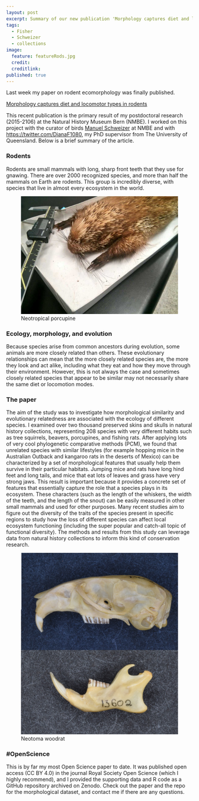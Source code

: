 ```yaml
---
layout: post
excerpt: Summary of our new publication 'Morphology captures diet and locomotor types in rodents'.
tags:
  - Fisher
  - Schweizer
  - collections
image:
  feature: featureRods.jpg
  credit:
  creditlink:
published: true
---
```

Last week my paper on rodent ecomorphology was finally published. 

[Morphology captures diet and locomotor types in rodents](http://rsos.royalsocietypublishing.org/content/4/1/160957 "open access link")

This recent publication is the primary result of my postdoctoral research (2015-2106) at the Natural History Museum Bern (NMBE). I worked on this project with the curator of birds [Manuel Schweizer](http://www.nmbe.ch/en/information/team/dr-manuel-schweizer) at NMBE and with https://twitter.com/DianaF1080, my PhD supervisor from The University of Queensland. Below is a brief summary of the article.

### Rodents

Rodents are small mammals with long, sharp front teeth that they use for gnawing. There are over 2000 recognized species, and more than half the mammals on Earth are rodents. This group is incredibly diverse, with species that live in almost every ecosystem in the world. 

<figure>
    <a href="/images/sphiggurus.jpg"><img src="/images/sphiggurus.jpg"></a>
        <figcaption>Neotropical porcupine</figcaption>
</figure>


### Ecology, morphology, and evolution

Because species arise from common ancestors during evolution, some animals are more closely related than others. These evolutionary relationships can mean that the more closely related species are, the more they look and act alike, including what they eat and how they move through their environment. However, this is not always the case and sometimes closely related species that appear to be similar may not necessarily share the same diet or locomotion modes. 

### The paper

The aim of the study was to investigate how morphological similarity and evolutionary relatedness are associated with the ecology of different species. I examined over two thousand preserved skins and skulls in natural history collections, representing 208 species with very different habits such as tree squirrels, beavers, porcupines, and fishing rats. After applying lots of very cool phylogenetic comparative methods (PCM), we found that unrelated species with similar lifestyles (for example hopping mice in the Australian Outback and kangaroo rats in the deserts of Mexico) can be characterized by a set of morphological features that usually help them survive in their particular habitats. Jumping mice and rats have long hind feet and long tails, and mice that eat lots of leaves and grass have very strong jaws. This result is important because it provides a concrete set of features that essentially capture the role that a species plays in its ecosystem. These characters (such as the length of the whiskers, the width of the teeth, and the length of the snout) can be easily measured in other small mammals and used for other purposes. 
Many recent studies aim to figure out the diversity of the traits of the species present in specific regions to study how the loss of different species can affect local ecosystem functioning (including the super popular and catch-all topic of functional diversity). The methods and results from this study can leverage data from natural history collections to inform this kind of conservation research.

<figure>
    <a href="/images/woodrats.jpg"><img src="/images/woodrats.jpg"></a>
        <figcaption>Neotoma woodrat</figcaption>
</figure>

### #OpenScience

This is by far my most Open Science paper to date. It was published open access (CC BY 4.0) in the journal Royal Society Open Science (which I highly recommend), and I provided the supporting data and R code as a GitHub repository archived on Zenodo. Check out the paper and the repo for the morphological dataset, and contact me if there are any questions. 

